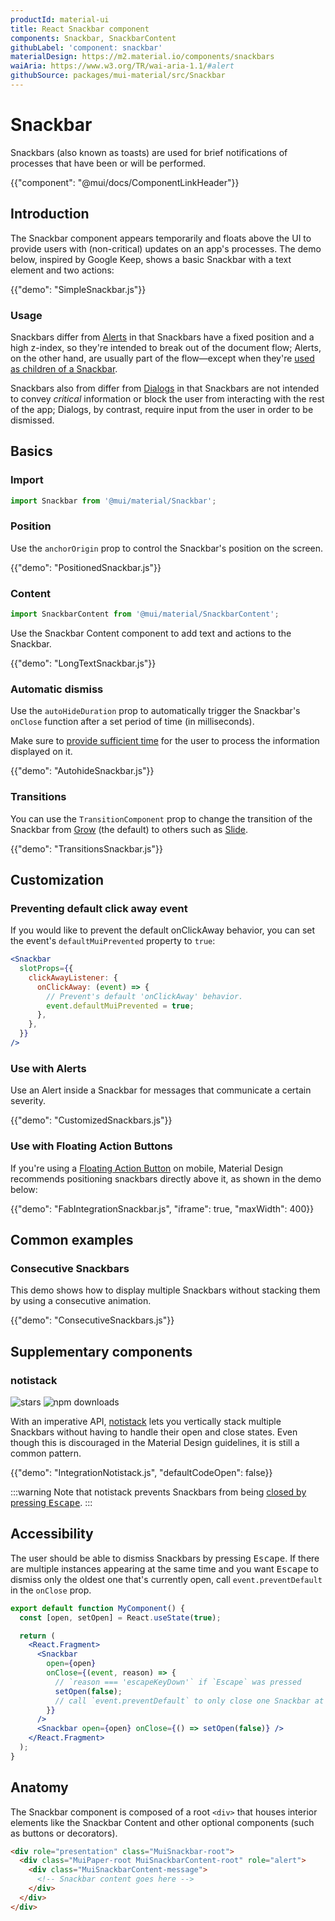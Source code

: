 ```yaml
---
productId: material-ui
title: React Snackbar component
components: Snackbar, SnackbarContent
githubLabel: 'component: snackbar'
materialDesign: https://m2.material.io/components/snackbars
waiAria: https://www.w3.org/TR/wai-aria-1.1/#alert
githubSource: packages/mui-material/src/Snackbar
---
```


# Snackbar

<p class="description">Snackbars (also known as toasts) are used for brief notifications of processes that have been or will be performed.</p>

{{"component": "@mui/docs/ComponentLinkHeader"}}

## Introduction

The Snackbar component appears temporarily and floats above the UI to provide users with (non-critical) updates on an app's processes.
The demo below, inspired by Google Keep, shows a basic Snackbar with a text element and two actions:

{{"demo": "SimpleSnackbar.js"}}

### Usage

Snackbars differ from [Alerts](/material-ui/react-alert/) in that Snackbars have a fixed position and a high z-index, so they're intended to break out of the document flow; Alerts, on the other hand, are usually part of the flow—except when they're [used as children of a Snackbar](#use-with-alerts).

Snackbars also from differ from [Dialogs](/material-ui/react-dialog/) in that Snackbars are not intended to convey _critical_ information or block the user from interacting with the rest of the app; Dialogs, by contrast, require input from the user in order to be dismissed.

## Basics

### Import

```jsx
import Snackbar from '@mui/material/Snackbar';
```

### Position

Use the `anchorOrigin` prop to control the Snackbar's position on the screen.

{{"demo": "PositionedSnackbar.js"}}

### Content

```jsx
import SnackbarContent from '@mui/material/SnackbarContent';
```

Use the Snackbar Content component to add text and actions to the Snackbar.

{{"demo": "LongTextSnackbar.js"}}

### Automatic dismiss

Use the `autoHideDuration` prop to automatically trigger the Snackbar's `onClose` function after a set period of time (in milliseconds).

Make sure to [provide sufficient time](https://www.w3.org/TR/UNDERSTANDING-WCAG20/time-limits.html) for the user to process the information displayed on it.

{{"demo": "AutohideSnackbar.js"}}

### Transitions

You can use the `TransitionComponent` prop to change the transition of the Snackbar from [Grow](/material-ui/transitions/#grow) (the default) to others such as [Slide](/material-ui/transitions/#slide).

{{"demo": "TransitionsSnackbar.js"}}

## Customization

### Preventing default click away event

If you would like to prevent the default onClickAway behavior, you can set the event's `defaultMuiPrevented` property to `true`:

```jsx
<Snackbar
  slotProps={{
    clickAwayListener: {
      onClickAway: (event) => {
        // Prevent's default 'onClickAway' behavior.
        event.defaultMuiPrevented = true;
      },
    },
  }}
/>
```

### Use with Alerts

Use an Alert inside a Snackbar for messages that communicate a certain severity.

{{"demo": "CustomizedSnackbars.js"}}

### Use with Floating Action Buttons

If you're using a [Floating Action Button](/material-ui/react-floating-action-button/) on mobile, Material Design recommends positioning snackbars directly above it, as shown in the demo below:

{{"demo": "FabIntegrationSnackbar.js", "iframe": true, "maxWidth": 400}}

## Common examples

### Consecutive Snackbars

This demo shows how to display multiple Snackbars without stacking them by using a consecutive animation.

{{"demo": "ConsecutiveSnackbars.js"}}

## Supplementary components

### notistack

![stars](https://img.shields.io/github/stars/iamhosseindhv/notistack.svg?style=social&label=Star)
![npm downloads](https://img.shields.io/npm/dm/notistack.svg)

With an imperative API, [notistack](https://github.com/iamhosseindhv/notistack) lets you vertically stack multiple Snackbars without having to handle their open and close states.
Even though this is discouraged in the Material Design guidelines, it is still a common pattern.

{{"demo": "IntegrationNotistack.js", "defaultCodeOpen": false}}

:::warning
Note that notistack prevents Snackbars from being [closed by pressing <kbd class="key">Escape</kbd>](#accessibility).
:::

## Accessibility

The user should be able to dismiss Snackbars by pressing <kbd class="key">Escape</kbd>. If there are multiple instances appearing at the same time and you want <kbd class="key">Escape</kbd> to dismiss only the oldest one that's currently open, call `event.preventDefault` in the `onClose` prop.

```jsx
export default function MyComponent() {
  const [open, setOpen] = React.useState(true);

  return (
    <React.Fragment>
      <Snackbar
        open={open}
        onClose={(event, reason) => {
          // `reason === 'escapeKeyDown'` if `Escape` was pressed
          setOpen(false);
          // call `event.preventDefault` to only close one Snackbar at a time.
        }}
      />
      <Snackbar open={open} onClose={() => setOpen(false)} />
    </React.Fragment>
  );
}
```

## Anatomy

The Snackbar component is composed of a root `<div>` that houses interior elements like the Snackbar Content and other optional components (such as buttons or decorators).

```html
<div role="presentation" class="MuiSnackbar-root">
  <div class="MuiPaper-root MuiSnackbarContent-root" role="alert">
    <div class="MuiSnackbarContent-message">
      <!-- Snackbar content goes here -->
    </div>
  </div>
</div>
```
